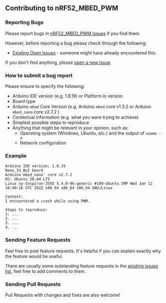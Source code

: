 ## Contributing to nRF52_MBED_PWM

### Reporting Bugs

Please report bugs in [nRF52_MBED_PWM Issues](https://github.com/khoih-prog/nRF52_MBED_PWM/issues) if you find them.

However, before reporting a bug please check through the following:

* [Existing Open Issues](https://github.com/khoih-prog/nRF52_MBED_PWM/issues) - someone might have already encountered this.

If you don't find anything, please [open a new issue](https://github.com/khoih-prog/nRF52_MBED_PWM/issues/new).

### How to submit a bug report

Please ensure to specify the following:

* Arduino IDE version (e.g. 1.8.19) or Platform.io version
* Board type
* Arduino `mbed` Core Version (e.g. Arduino `mbed` core v1.3.2 or Arduino `mbed_nano` core v2.7.2 )
* Contextual information (e.g. what you were trying to achieve)
* Simplest possible steps to reproduce
* Anything that might be relevant in your opinion, such as:
  * Operating system (Windows, Ubuntu, etc.) and the output of `uname -a`
  * Network configuration


### Example

```
Arduino IDE version: 1.8.19
Nano_33_BLE board
Arduino mbed_nano` core v2.7.2
OS: Ubuntu 20.04 LTS
Linux xy-Inspiron-3593 5.4.0-96-generic #109-Ubuntu SMP Wed Jan 12 16:49:16 UTC 2022 x86_64 x86_64 x86_64 GNU/Linux

Context:
I encountered a crash while using PWM.

Steps to reproduce:
1. ...
2. ...
3. ...
4. ...
```

### Sending Feature Requests

Feel free to post feature requests. It's helpful if you can explain exactly why the feature would be useful.

There are usually some outstanding feature requests in the [existing issues list](https://github.com/khoih-prog/nRF52_MBED_PWM/issues?q=is%3Aopen+is%3Aissue+label%3Aenhancement), feel free to add comments to them.

### Sending Pull Requests

Pull Requests with changes and fixes are also welcome!

